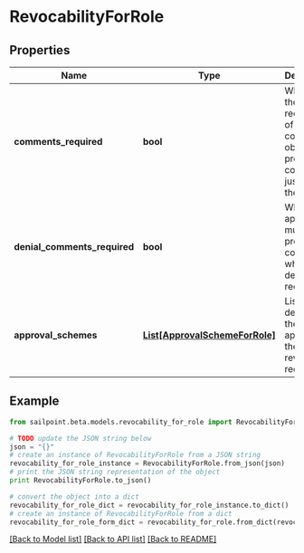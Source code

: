 # RevocabilityForRole


## Properties
Name | Type | Description | Notes
------------ | ------------- | ------------- | -------------
**comments_required** | **bool** | Whether the requester of the containing object must provide comments justifying the request | [optional] [default to False]
**denial_comments_required** | **bool** | Whether an approver must provide comments when denying the request | [optional] [default to False]
**approval_schemes** | [**List[ApprovalSchemeForRole]**](ApprovalSchemeForRole.md) | List describing the steps in approving the revocation request | [optional] 

## Example

```python
from sailpoint.beta.models.revocability_for_role import RevocabilityForRole

# TODO update the JSON string below
json = "{}"
# create an instance of RevocabilityForRole from a JSON string
revocability_for_role_instance = RevocabilityForRole.from_json(json)
# print the JSON string representation of the object
print RevocabilityForRole.to_json()

# convert the object into a dict
revocability_for_role_dict = revocability_for_role_instance.to_dict()
# create an instance of RevocabilityForRole from a dict
revocability_for_role_form_dict = revocability_for_role.from_dict(revocability_for_role_dict)
```
[[Back to Model list]](../README.md#documentation-for-models) [[Back to API list]](../README.md#documentation-for-api-endpoints) [[Back to README]](../README.md)


